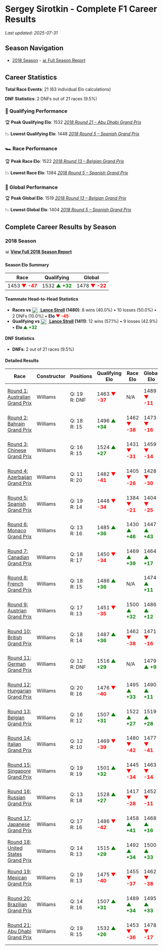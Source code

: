 # Sergey Sirotkin - Complete F1 Career Results

*Last updated: 2025-07-31*

## Season Navigation

- [2018 Season](#2018-season) - [📊 Full Season Report](../seasons/2018-season-report)

## Career Statistics

**Total Race Events**: 21 (63 individual Elo calculations)

**DNF Statistics**: 2 DNFs out of 21 races (9.5%)

### 🏁 Qualifying Performance

🏆 **Peak Qualifying Elo**: 1532
   *[2018 Round 21 – Abu Dhabi Grand Prix](../seasons/2018-season-report#round-21-abu-dhabi-grand-prix)*

📉 **Lowest Qualifying Elo**: 1448
   *[2018 Round 5 – Spanish Grand Prix](../seasons/2018-season-report#round-5-spanish-grand-prix)*

### 🏎️ Race Performance

🏆 **Peak Race Elo**: 1522
   *[2018 Round 13 – Belgian Grand Prix](../seasons/2018-season-report#round-13-belgian-grand-prix)*

📉 **Lowest Race Elo**: 1384
   *[2018 Round 5 – Spanish Grand Prix](../seasons/2018-season-report#round-5-spanish-grand-prix)*

### 🌟 Global Performance

🏆 **Peak Global Elo**: 1519
   *[2018 Round 13 – Belgian Grand Prix](../seasons/2018-season-report#round-13-belgian-grand-prix)*

📉 **Lowest Global Elo**: 1404
   *[2018 Round 5 – Spanish Grand Prix](../seasons/2018-season-report#round-5-spanish-grand-prix)*


## Complete Career Results by Season

### 2018 Season

📊 **[View Full 2018 Season Report](../seasons/2018-season-report)**

#### Season Elo Summary

| Race | Qualifying | Global |
|------|------------|--------|
| 1453 **<span style="color: red;">▼ -47</span>** | 1532 **<span style="color: green;">▲ +32</span>** | 1478 **<span style="color: red;">▼ -22</span>** |

#### Teammate Head-to-Head Statistics

- **Races vs [<img src="https://upload.wikimedia.org/wikipedia/commons/c/cf/Flag_of_Canada.svg" alt="Canada" width="20" height="auto" style="vertical-align: middle; margin-right: 5px;" onerror="this.outerHTML='🇨🇦'; this.style.marginRight='5px';"/> Lance Stroll](lance-stroll) (1480)**: 8 wins (40.0%) • 10 losses (50.0%) • 2 DNFs (10.0%) • **Elo **<span style="color: red;">▼ -45</span>****
- **Qualifying vs [<img src="https://upload.wikimedia.org/wikipedia/commons/c/cf/Flag_of_Canada.svg" alt="Canada" width="20" height="auto" style="vertical-align: middle; margin-right: 5px;" onerror="this.outerHTML='🇨🇦'; this.style.marginRight='5px';"/> Lance Stroll](lance-stroll) (1411)**: 12 wins (57.1%) • 9 losses (42.9%) • **Elo <span style="color: green;">▲ +32</span>**

#### DNF Statistics

- **DNFs**: 2 out of 21 races (9.5%)

#### Detailed Results

| Race | Constructor | Positions | Qualifying Elo | Race Elo | Global Elo | Teammate |
|------|-------------|-----------|----------------|----------|------------|----------|
| [Round 1: Australian Grand Prix](../seasons/2018-season-report#round-1-australian-grand-prix) | Williams | Q: 19<br/>R: DNF | 1463 **<span style="color: red;">▼ -37</span>** | N/A | 1489 **<span style="color: red;">▼ -11</span>** | [<img src="https://upload.wikimedia.org/wikipedia/commons/c/cf/Flag_of_Canada.svg" alt="Canada" width="20" height="auto" style="vertical-align: middle; margin-right: 5px;" onerror="this.outerHTML='🇨🇦'; this.style.marginRight='5px';"/> Lance Stroll](lance-stroll)<br/>Q: 13<br/>R: 14 |
| [Round 2: Bahrain Grand Prix](../seasons/2018-season-report#round-2-bahrain-grand-prix) | Williams | Q: 18<br/>R: 15 | 1496 **<span style="color: green;">▲ +34</span>** | 1462 **<span style="color: red;">▼ -38</span>** | 1473 **<span style="color: red;">▼ -16</span>** | [<img src="https://upload.wikimedia.org/wikipedia/commons/c/cf/Flag_of_Canada.svg" alt="Canada" width="20" height="auto" style="vertical-align: middle; margin-right: 5px;" onerror="this.outerHTML='🇨🇦'; this.style.marginRight='5px';"/> Lance Stroll](lance-stroll)<br/>Q: 20<br/>R: 14 |
| [Round 3: Chinese Grand Prix](../seasons/2018-season-report#round-3-chinese-grand-prix) | Williams | Q: 16<br/>R: 15 | 1524 **<span style="color: green;">▲ +27</span>** | 1431 **<span style="color: red;">▼ -31</span>** | 1459 **<span style="color: red;">▼ -14</span>** | [<img src="https://upload.wikimedia.org/wikipedia/commons/c/cf/Flag_of_Canada.svg" alt="Canada" width="20" height="auto" style="vertical-align: middle; margin-right: 5px;" onerror="this.outerHTML='🇨🇦'; this.style.marginRight='5px';"/> Lance Stroll](lance-stroll)<br/>Q: 18<br/>R: 14 |
| [Round 4: Azerbaijan Grand Prix](../seasons/2018-season-report#round-4-azerbaijan-grand-prix) | Williams | Q: 11<br/>R: 20 | 1482 **<span style="color: red;">▼ -41</span>** | 1405 **<span style="color: red;">▼ -26</span>** | 1428 **<span style="color: red;">▼ -30</span>** | [<img src="https://upload.wikimedia.org/wikipedia/commons/c/cf/Flag_of_Canada.svg" alt="Canada" width="20" height="auto" style="vertical-align: middle; margin-right: 5px;" onerror="this.outerHTML='🇨🇦'; this.style.marginRight='5px';"/> Lance Stroll](lance-stroll)<br/>Q: 10<br/>R: 8 |
| [Round 5: Spanish Grand Prix](../seasons/2018-season-report#round-5-spanish-grand-prix) | Williams | Q: 19<br/>R: 14 | 1448 **<span style="color: red;">▼ -34</span>** | 1384 **<span style="color: red;">▼ -21</span>** | 1404 **<span style="color: red;">▼ -25</span>** | [<img src="https://upload.wikimedia.org/wikipedia/commons/c/cf/Flag_of_Canada.svg" alt="Canada" width="20" height="auto" style="vertical-align: middle; margin-right: 5px;" onerror="this.outerHTML='🇨🇦'; this.style.marginRight='5px';"/> Lance Stroll](lance-stroll)<br/>Q: 18<br/>R: 11 |
| [Round 6: Monaco Grand Prix](../seasons/2018-season-report#round-6-monaco-grand-prix) | Williams | Q: 13<br/>R: 16 | 1485 **<span style="color: green;">▲ +36</span>** | 1430 **<span style="color: green;">▲ +46</span>** | 1447 **<span style="color: green;">▲ +43</span>** | [<img src="https://upload.wikimedia.org/wikipedia/commons/c/cf/Flag_of_Canada.svg" alt="Canada" width="20" height="auto" style="vertical-align: middle; margin-right: 5px;" onerror="this.outerHTML='🇨🇦'; this.style.marginRight='5px';"/> Lance Stroll](lance-stroll)<br/>Q: 17<br/>R: 17 |
| [Round 7: Canadian Grand Prix](../seasons/2018-season-report#round-7-canadian-grand-prix) | Williams | Q: 18<br/>R: 17 | 1450 **<span style="color: red;">▼ -34</span>** | 1469 **<span style="color: green;">▲ +39</span>** | 1464 **<span style="color: green;">▲ +17</span>** | [<img src="https://upload.wikimedia.org/wikipedia/commons/c/cf/Flag_of_Canada.svg" alt="Canada" width="20" height="auto" style="vertical-align: middle; margin-right: 5px;" onerror="this.outerHTML='🇨🇦'; this.style.marginRight='5px';"/> Lance Stroll](lance-stroll)<br/>Q: 17<br/>R: 20 |
| [Round 8: French Grand Prix](../seasons/2018-season-report#round-8-french-grand-prix) | Williams | Q: 18<br/>R: 15 | 1486 **<span style="color: green;">▲ +36</span>** | N/A | 1474 **<span style="color: green;">▲ +11</span>** | [<img src="https://upload.wikimedia.org/wikipedia/commons/c/cf/Flag_of_Canada.svg" alt="Canada" width="20" height="auto" style="vertical-align: middle; margin-right: 5px;" onerror="this.outerHTML='🇨🇦'; this.style.marginRight='5px';"/> Lance Stroll](lance-stroll)<br/>Q: 19<br/>R: DNF |
| [Round 9: Austrian Grand Prix](../seasons/2018-season-report#round-9-austrian-grand-prix) | Williams | Q: 17<br/>R: 13 | 1451 **<span style="color: red;">▼ -35</span>** | 1500 **<span style="color: green;">▲ +32</span>** | 1486 **<span style="color: green;">▲ +12</span>** | [<img src="https://upload.wikimedia.org/wikipedia/commons/c/cf/Flag_of_Canada.svg" alt="Canada" width="20" height="auto" style="vertical-align: middle; margin-right: 5px;" onerror="this.outerHTML='🇨🇦'; this.style.marginRight='5px';"/> Lance Stroll](lance-stroll)<br/>Q: 14<br/>R: 14 |
| [Round 10: British Grand Prix](../seasons/2018-season-report#round-10-british-grand-prix) | Williams | Q: 18<br/>R: 14 | 1487 **<span style="color: green;">▲ +36</span>** | 1462 **<span style="color: red;">▼ -38</span>** | 1471 **<span style="color: red;">▼ -16</span>** | [<img src="https://upload.wikimedia.org/wikipedia/commons/c/cf/Flag_of_Canada.svg" alt="Canada" width="20" height="auto" style="vertical-align: middle; margin-right: 5px;" onerror="this.outerHTML='🇨🇦'; this.style.marginRight='5px';"/> Lance Stroll](lance-stroll)<br/>Q: 19<br/>R: 12 |
| [Round 11: German Grand Prix](../seasons/2018-season-report#round-11-german-grand-prix) | Williams | Q: 12<br/>R: DNF | 1516 **<span style="color: green;">▲ +29</span>** | N/A | 1479 **<span style="color: green;">▲ +9</span>** | [<img src="https://upload.wikimedia.org/wikipedia/commons/c/cf/Flag_of_Canada.svg" alt="Canada" width="20" height="auto" style="vertical-align: middle; margin-right: 5px;" onerror="this.outerHTML='🇨🇦'; this.style.marginRight='5px';"/> Lance Stroll](lance-stroll)<br/>Q: 18<br/>R: DNF |
| [Round 12: Hungarian Grand Prix](../seasons/2018-season-report#round-12-hungarian-grand-prix) | Williams | Q: 20<br/>R: 16 | 1476 **<span style="color: red;">▼ -40</span>** | 1495 **<span style="color: green;">▲ +33</span>** | 1490 **<span style="color: green;">▲ +11</span>** | [<img src="https://upload.wikimedia.org/wikipedia/commons/c/cf/Flag_of_Canada.svg" alt="Canada" width="20" height="auto" style="vertical-align: middle; margin-right: 5px;" onerror="this.outerHTML='🇨🇦'; this.style.marginRight='5px';"/> Lance Stroll](lance-stroll)<br/>Q: 15<br/>R: 17 |
| [Round 13: Belgian Grand Prix](../seasons/2018-season-report#round-13-belgian-grand-prix) | Williams | Q: 16<br/>R: 12 | 1507 **<span style="color: green;">▲ +31</span>** | 1522 **<span style="color: green;">▲ +27</span>** | 1519 **<span style="color: green;">▲ +28</span>** | [<img src="https://upload.wikimedia.org/wikipedia/commons/c/cf/Flag_of_Canada.svg" alt="Canada" width="20" height="auto" style="vertical-align: middle; margin-right: 5px;" onerror="this.outerHTML='🇨🇦'; this.style.marginRight='5px';"/> Lance Stroll](lance-stroll)<br/>Q: 17<br/>R: 13 |
| [Round 14: Italian Grand Prix](../seasons/2018-season-report#round-14-italian-grand-prix) | Williams | Q: 12<br/>R: 10 | 1469 **<span style="color: red;">▼ -39</span>** | 1480 **<span style="color: red;">▼ -42</span>** | 1477 **<span style="color: red;">▼ -41</span>** | [<img src="https://upload.wikimedia.org/wikipedia/commons/c/cf/Flag_of_Canada.svg" alt="Canada" width="20" height="auto" style="vertical-align: middle; margin-right: 5px;" onerror="this.outerHTML='🇨🇦'; this.style.marginRight='5px';"/> Lance Stroll](lance-stroll)<br/>Q: 10<br/>R: 9 |
| [Round 15: Singapore Grand Prix](../seasons/2018-season-report#round-15-singapore-grand-prix) | Williams | Q: 19<br/>R: 19 | 1501 **<span style="color: green;">▲ +32</span>** | 1445 **<span style="color: red;">▼ -34</span>** | 1463 **<span style="color: red;">▼ -14</span>** | [<img src="https://upload.wikimedia.org/wikipedia/commons/c/cf/Flag_of_Canada.svg" alt="Canada" width="20" height="auto" style="vertical-align: middle; margin-right: 5px;" onerror="this.outerHTML='🇨🇦'; this.style.marginRight='5px';"/> Lance Stroll](lance-stroll)<br/>Q: 20<br/>R: 14 |
| [Round 16: Russian Grand Prix](../seasons/2018-season-report#round-16-russian-grand-prix) | Williams | Q: 13<br/>R: 18 | 1528 **<span style="color: green;">▲ +27</span>** | 1417 **<span style="color: red;">▼ -28</span>** | 1452 **<span style="color: red;">▼ -11</span>** | [<img src="https://upload.wikimedia.org/wikipedia/commons/c/cf/Flag_of_Canada.svg" alt="Canada" width="20" height="auto" style="vertical-align: middle; margin-right: 5px;" onerror="this.outerHTML='🇨🇦'; this.style.marginRight='5px';"/> Lance Stroll](lance-stroll)<br/>Q: 14<br/>R: 15 |
| [Round 17: Japanese Grand Prix](../seasons/2018-season-report#round-17-japanese-grand-prix) | Williams | Q: 17<br/>R: 16 | 1486 **<span style="color: red;">▼ -42</span>** | 1458 **<span style="color: green;">▲ +41</span>** | 1468 **<span style="color: green;">▲ +16</span>** | [<img src="https://upload.wikimedia.org/wikipedia/commons/c/cf/Flag_of_Canada.svg" alt="Canada" width="20" height="auto" style="vertical-align: middle; margin-right: 5px;" onerror="this.outerHTML='🇨🇦'; this.style.marginRight='5px';"/> Lance Stroll](lance-stroll)<br/>Q: 14<br/>R: 17 |
| [Round 18: United States Grand Prix](../seasons/2018-season-report#round-18-united-states-grand-prix) | Williams | Q: 14<br/>R: 13 | 1515 **<span style="color: green;">▲ +29</span>** | 1492 **<span style="color: green;">▲ +34</span>** | 1500 **<span style="color: green;">▲ +33</span>** | [<img src="https://upload.wikimedia.org/wikipedia/commons/c/cf/Flag_of_Canada.svg" alt="Canada" width="20" height="auto" style="vertical-align: middle; margin-right: 5px;" onerror="this.outerHTML='🇨🇦'; this.style.marginRight='5px';"/> Lance Stroll](lance-stroll)<br/>Q: 15<br/>R: 14 |
| [Round 19: Mexican Grand Prix](../seasons/2018-season-report#round-19-mexican-grand-prix) | Williams | Q: 19<br/>R: 13 | 1475 **<span style="color: red;">▼ -40</span>** | 1455 **<span style="color: red;">▼ -37</span>** | 1462 **<span style="color: red;">▼ -38</span>** | [<img src="https://upload.wikimedia.org/wikipedia/commons/c/cf/Flag_of_Canada.svg" alt="Canada" width="20" height="auto" style="vertical-align: middle; margin-right: 5px;" onerror="this.outerHTML='🇨🇦'; this.style.marginRight='5px';"/> Lance Stroll](lance-stroll)<br/>Q: 17<br/>R: 12 |
| [Round 20: Brazilian Grand Prix](../seasons/2018-season-report#round-20-brazilian-grand-prix) | Williams | Q: 14<br/>R: 16 | 1507 **<span style="color: green;">▲ +31</span>** | 1489 **<span style="color: green;">▲ +34</span>** | 1495 **<span style="color: green;">▲ +33</span>** | [<img src="https://upload.wikimedia.org/wikipedia/commons/c/cf/Flag_of_Canada.svg" alt="Canada" width="20" height="auto" style="vertical-align: middle; margin-right: 5px;" onerror="this.outerHTML='🇨🇦'; this.style.marginRight='5px';"/> Lance Stroll](lance-stroll)<br/>Q: 19<br/>R: 18 |
| [Round 21: Abu Dhabi Grand Prix](../seasons/2018-season-report#round-21-abu-dhabi-grand-prix) | Williams | Q: 19<br/>R: 15 | 1532 **<span style="color: green;">▲ +26</span>** | 1453 **<span style="color: red;">▼ -36</span>** | 1478 **<span style="color: red;">▼ -17</span>** | [<img src="https://upload.wikimedia.org/wikipedia/commons/c/cf/Flag_of_Canada.svg" alt="Canada" width="20" height="auto" style="vertical-align: middle; margin-right: 5px;" onerror="this.outerHTML='🇨🇦'; this.style.marginRight='5px';"/> Lance Stroll](lance-stroll)<br/>Q: 20<br/>R: 13 |


